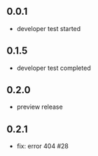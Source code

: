 ## 0.0.1

- developer test started

## 0.1.5

- developer test completed

## 0.2.0

- preview release

## 0.2.1

- fix: error 404 #28
